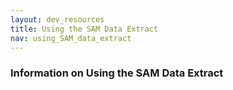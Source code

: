 ```yaml
---
layout: dev_resources
title: Using the SAM Data Extract
nav: using_SAM_data_extract
---
```

### Information on Using the SAM Data Extract
